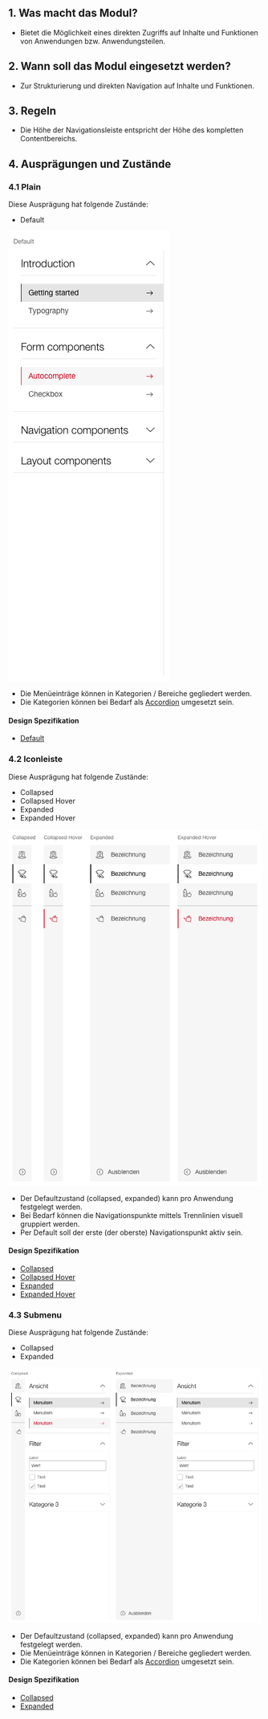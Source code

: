 ## 1. Was macht das Modul?
* Bietet die Möglichkeit eines direkten Zugriffs auf Inhalte und Funktionen von Anwendungen bzw. Anwendungsteilen.


## 2. Wann soll das Modul eingesetzt werden? 
* Zur Strukturierung und direkten Navigation auf Inhalte und Funktionen.


## 3. Regeln
* Die Höhe der Navigationsleiste entspricht der Höhe des kompletten Contentbereichs.


## 4. Ausprägungen und Zustände
### 4.1 Plain
Diese Ausprägung hat folgende Zustände:
* Default

![Darstellung der Sidebar in der Plain-Ausprägung](https://raw.githubusercontent.com/sbb-design-systems/design-system-webapp-documentation/master/documentation/modules/sidebar/images/Sidebar_Plain.png 'class: image')

* Die Menüeinträge können in Kategorien / Bereiche gegliedert werden.
* Die Kategorien können bei Bedarf als [Accordion](https://digital.sbb.ch/it/webapps/components/accordion) umgesetzt sein.

#### Design Spezifikation
* [Default](https://sbb.invisionapp.com/d/main#/console/17140415/418096725/inspect)

### 4.2 Iconleiste
Diese Ausprägung hat folgende Zustände:
* Collapsed
* Collapsed Hover
* Expanded
* Expanded Hover

![Darstellung der Sidebar in der Icon-Ausprägung](https://raw.githubusercontent.com/sbb-design-systems/design-system-webapp-documentation/master/documentation/modules/sidebar/images/Sidebar_Icon.png 'class: image')

* Der Defaultzustand (collapsed, expanded) kann pro Anwendung festgelegt werden.
* Bei Bedarf können die Navigationspunkte mittels Trennlinien visuell gruppiert werden.
* Per Default soll der erste (der oberste) Navigationspunkt aktiv sein.

#### Design Spezifikation
* [Collapsed](https://sbb.invisionapp.com/d/main#/console/17140415/418096726/inspect)
* [Collapsed Hover](https://sbb.invisionapp.com/d/main#/console/17140415/418096727/inspect)
* [Expanded](https://sbb.invisionapp.com/d/main#/console/17140415/418096728/inspect)
* [Expanded Hover](https://sbb.invisionapp.com/d/main#/console/17140415/418096729/inspect)

### 4.3 Submenu
Diese Ausprägung hat folgende Zustände:
* Collapsed
* Expanded

![Darstellung der Sidebar in der Submenu-Ausprägung](https://raw.githubusercontent.com/sbb-design-systems/design-system-webapp-documentation/master/documentation/modules/sidebar/images/Sidebar_Submenu.png 'class: image')

* Der Defaultzustand (collapsed, expanded) kann pro Anwendung festgelegt werden.
* Die Menüeinträge können in Kategorien / Bereiche gegliedert werden.
* Die Kategorien können bei Bedarf als [Accordion](https://digital.sbb.ch/de/webapps/components/accordion) umgesetzt sein.

#### Design Spezifikation
* [Collapsed](https://sbb.invisionapp.com/d/main#/console/17140415/418096730/inspect)
* [Expanded](https://sbb.invisionapp.com/d/main#/console/17140415/418096731/inspect)
